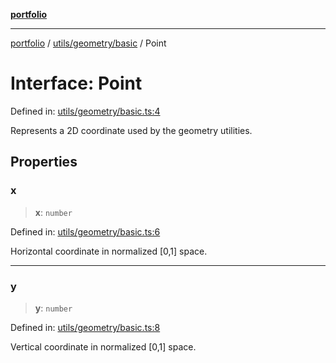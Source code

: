 [**portfolio**](../../../../README.md)

***

[portfolio](../../../../modules.md) / [utils/geometry/basic](../README.md) / Point

# Interface: Point

Defined in: [utils/geometry/basic.ts:4](https://github.com/tnorlund/Portfolio/blob/b847632d92efa274e72f76c6e0fa37f00258c9dc/portfolio/utils/geometry/basic.ts#L4)

Represents a 2D coordinate used by the geometry utilities.

## Properties

### x

> **x**: `number`

Defined in: [utils/geometry/basic.ts:6](https://github.com/tnorlund/Portfolio/blob/b847632d92efa274e72f76c6e0fa37f00258c9dc/portfolio/utils/geometry/basic.ts#L6)

Horizontal coordinate in normalized [0,1] space.

***

### y

> **y**: `number`

Defined in: [utils/geometry/basic.ts:8](https://github.com/tnorlund/Portfolio/blob/b847632d92efa274e72f76c6e0fa37f00258c9dc/portfolio/utils/geometry/basic.ts#L8)

Vertical coordinate in normalized [0,1] space.
